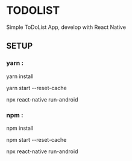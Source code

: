 TODOLIST
=================================

Simple ToDoList App, develop with React Native

## SETUP

### yarn :
yarn install

yarn start --reset-cache

npx react-native run-android

### npm :
npm install

npm start --reset-cache

npx react-native run-android
